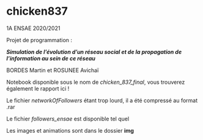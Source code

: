 # chicken837
1A ENSAE 2020/2021

Projet de programmation :

***Simulation de l’évolution d’un réseau social et de la propagation de l’information au sein de ce réseau***

BORDES Martin et ROSUNEE Avichaï



Notebook disponible sous le nom de *chicken_837_final*, vous trouverez également le rapport ici !

Le fichier *networkOfFollowers* étant trop lourd, il a été compressé au format .rar

Le fichier *followers_ensae* est disponible tel quel

Les images et animations sont dans le dossier **img**
